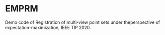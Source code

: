 # EMPRM
Demo code of Registration of multi-view point sets under theperspective of expectation-maximization, IEEE TIP 2020.
